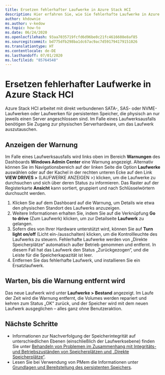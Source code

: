 ```yaml
---
title: Ersetzen fehlerhafter Laufwerke in Azure Stack HCI
description: Hier erfahren Sie, wie Sie fehlerhafte Laufwerke in Azure Stack HCI ersetzen.
author: khdownie
ms.author: v-kedow
ms.topic: how-to
ms.date: 06/24/2020
ms.openlocfilehash: 93aa7035719fcfd6d96be0c21fc4616608e8af85
ms.sourcegitcommit: bd775dfb298ba1dc67ac9ac7d591794179151026
ms.translationtype: HT
ms.contentlocale: de-DE
ms.lasthandoff: 07/01/2020
ms.locfileid: "85764548"
---
```

# <a name="replace-failed-drives-on-azure-stack-hci"></a>Ersetzen fehlerhafter Laufwerke in Azure Stack HCI

Azure Stack HCI arbeitet mit direkt verbundenen SATA-, SAS- oder NVME-Laufwerken oder Laufwerken für persistenten Speicher, die physisch an nur jeweils einen Server angeschlossen sind. Im Falle eines Laufwerksausfalls benötigen Sie Zugang zur physischen Serverhardware, um das Laufwerk auszutauschen.

## <a name="find-the-alert"></a>Anzeigen der Warnung
Im Falle eines Laufwerksausfalls wird links oben im Bereich **Warnungen** des Dashboards **Windows Admin Center** eine Warnung angezeigt. Alternativ können Sie im Navigationsbereich auf der linken Seite die Option **Laufwerke** auswählen oder auf der Kachel in der rechten unteren Ecke auf den Link **VIEW DRIVES >** (LAUFWERKE ANZEIGEN >) klicken, um die Laufwerke zu durchsuchen und sich über deren Status zu informieren. Das Raster auf der Registerkarte **Ansicht** kann sortiert, gruppiert und nach Schlüsselwörtern durchsucht werden.

1. Klicken Sie auf dem Dashboard auf die Warnung, um Details wie etwa den physischen Standort des Laufwerks anzuzeigen.
1. Weitere Informationen erhalten Sie, indem Sie auf die Verknüpfung **Go to drive** (Zum Laufwerk) klicken, um zur Detailseite **Laufwerk** zu gelangen.
1. Sofern dies von Ihrer Hardware unterstützt wird, können Sie auf **Turn light on/off** (Licht ein-/ausschalten) klicken, um die Kontrollleuchte des Laufwerks zu steuern.
   Fehlerhafte Laufwerke werden von „Direkte Speicherplätze“ automatisch außer Betrieb genommen und entfernt. In diesem Fall hat das Laufwerk den Status „Zurückgezogen“, und die Leiste für die Speicherkapazität ist leer.
1. Entfernen Sie das fehlerhafte Laufwerk, und installieren Sie ein Ersatzlaufwerk.

## <a name="wait-for-the-alert-to-clear"></a>Warten, bis die Warnung entfernt wird
Das neue Laufwerk wird unter **Laufwerke > Bestand** angezeigt. Im Laufe der Zeit wird die Warnung entfernt, die Volumes werden repariert und kehren zum Status „OK“ zurück, und der Speicher wird mit dem neuen Laufwerk ausgeglichen – alles ganz ohne Benutzeraktion.

## <a name="next-steps"></a>Nächste Schritte
- Informationen zur Nachverfolgung der Speicherintegrität auf unterschiedlichen Ebenen (einschließlich der Laufwerksebene) finden Sie unter [Behandeln von Problemen im Zusammenhang mit Integritäts- und Betriebszuständen von Speicherplätzen und „Direkte Speicherplätze“](/windows-server/storage/storage-spaces/storage-spaces-states).
- Lesen Sie bei Verwendung von PMem die Informationen unter [Grundlagen und Bereitstellung des persistenten Speichers](/windows-server/storage/storage-spaces/deploy-pmem).